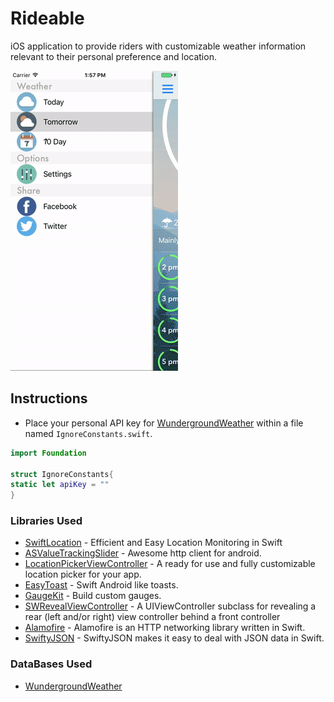 # Rideable

iOS application to provide riders with customizable weather information relevant to their personal preference and location.

![demo](rideable.gif)

## Instructions
* Place your personal API key for [WundergroundWeather] within a file named `IgnoreConstants.swift`.
```swift
import Foundation

struct IgnoreConstants{
static let apiKey = ""
}
```

### Libraries Used
* [SwiftLocation] - Efficient and Easy Location Monitoring in Swift
* [ASValueTrackingSlider] - Awesome http client for android.
* [LocationPickerViewController] - A ready for use and fully customizable location picker for your app.
* [EasyToast] - Swift Android like toasts.
* [GaugeKit] - Build custom gauges.
* [SWRevealViewController] - A UIViewController subclass for revealing a rear (left and/or right) view controller behind a front controller
* [Alamofire] - Alamofire is an HTTP networking library written in Swift.
* [SwiftyJSON] - SwiftyJSON makes it easy to deal with JSON data in Swift.

### DataBases Used
* [WundergroundWeather]

[SwiftyJSON]: <https://github.com/SwiftyJSON/SwiftyJSON>
[Alamofire]: <https://github.com/Alamofire/Alamofire>
[SWRevealViewController]: <https://github.com/John-Lluch/SWRevealViewController>
[GaugeKit]: <https://github.com/skywinder/GaugeKit>
[EasyToast]: <https://github.com/f-meloni/EasyToast>
[LocationPickerViewController]: <https://github.com/JeromeTan1997/LocationPicker>
[ASValueTrackingSlider]: <https://github.com/alskipp/ASValueTrackingSlider>
[SwiftLocation]: <https://github.com/malcommac/SwiftLocation>
[WundergroundWeather]: <https://www.wunderground.com/>
